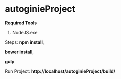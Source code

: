 # autoginieProject

**Required Tools**

1) NodeJS.exe

Steps:
**npm install**,

**bower install**,

**gulp**

Run Project: 
**http://localhost/autoginieProject/build/**

